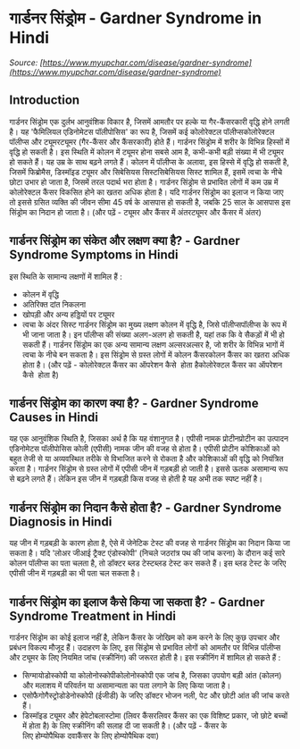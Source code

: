 # गार्डनर सिंड्रोम - Gardner Syndrome in Hindi
_Source: [https://www.myupchar.com/disease/gardner-syndrome](https://www.myupchar.com/disease/gardner-syndrome)_

## Introduction
गार्डनर सिंड्रोम एक दुर्लभ आनुवंशिक विकार है, जिसमें आमतौर पर हल्के या गैर-कैंसरकारी वृद्धि होने लगती है। यह 'फैमिलियल एडिनोमेटस पॉलीपोसिस' का रूप है, जिसमें कई कोलोरेक्टल पॉलीप्सकोलोरेक्टल पॉलीप्स और ट्यूमरट्यूमर (गैर-कैंसर और कैंसरकारी) होते हैं।
गार्डनर सिंड्रोम में शरीर के विभिन्न हिस्सों में वृद्धि हो सकती है। इस स्थिति में कोलन में ट्यूमर होना सबसे आम है, कभी-कभी बड़ी संख्या में भी ट्यूमर हो सकते हैं। यह उम्र के साथ बढ़ने लगते हैं। कोलन में पॉलीप्स के अलावा, इस हिस्से में वृद्धि हो सकती है, जिसमें फिब्रोमैस, डिस्मॉइड ट्यूमर और सिबेसियस सिस्टसिबेसियस सिस्ट शामिल हैं, इसमें त्वचा के नीचे छोटा उभार हो जाता है, जिसमें तरल पदार्थ भरा होता है।
गार्डनर सिंड्रोम से प्रभावित लोगों में कम उम्र में कोलोरेक्टल कैंसर विकसित होने का खतरा अधिक होता है। यदि गार्डनर सिंड्रोम का इलाज न किया जाए तो इससे ग्रसित व्यक्ति की जीवन सीमा 45 वर्ष के आसपास हो सकती है, जबकि 25 साल के आसपास इस सिंड्रोम का निदान हो जाता है।
(और पढ़ें - ट्यूमर और कैंसर में अंतरट्यूमर और कैंसर में अंतर)

## गार्डनर सिंड्रोम का संकेत और लक्षण क्या है? - Gardner Syndrome Symptoms in Hindi
इस स्थिति के सामान्य लक्षणों में शामिल हैं :
- कोलन में वृद्धि
- अतिरिक्त दांत निकलना
- खोपड़ी और अन्य हड्डियों पर ट्यूमर
- त्वचा के अंदर सिस्ट
गार्डनर सिंड्रोम का मुख्य लक्षण कोलन में वृद्धि है, जिसे पॉलीप्सपॉलीप्स के रूप में भी जाना जाता है। इन पॉलीप्स की संख्या अलग-अलग हो सकती है, यहां तक कि वे सैकड़ों में भी हो सकती हैं।
गार्डनर सिंड्रोम का एक अन्य सामान्य लक्षण अल्सरअल्सर है, जो शरीर के विभिन्न भागों में त्वचा के नीचे बन सकता है। इस सिंड्रोम से ग्रस्त लोगों में कोलन कैंसरकोलन कैंसर का खतरा अधिक होता है।
(और पढ़ें - कोलोरेक्टल कैंसर का ऑपरेशन कैसे  होता हैकोलोरेक्टल कैंसर का ऑपरेशन कैसे  होता है)

## गार्डनर सिंड्रोम का कारण क्या है? - Gardner Syndrome Causes in Hindi
यह एक आनुवंशिक स्थिति है, जिसका अर्थ है कि यह वंशानुगत है। एपीसी नामक प्रोटीनप्रोटीन का उत्पादन एडिनोमेटस पॉलीपोसिस कोली (एपीसी) नामक जीन की वजह से होता है। एपीसी प्रोटीन कोशिकाओं को बहुत तेजी से या अव्यवस्थित तरीके से विभाजित करने से रोकता है और कोशिकाओं की वृद्धि को नियंत्रित करता है। गार्डनर सिंड्रोम से ग्रस्त लोगों में एपीसी जीन में गड़बड़ी हो जाती है। इससे ऊतक असामान्य रूप से बढ़ने लगते हैं। लेकिन इस जीन में गड़बड़ी किस वजह से होती है यह अभी तक स्पष्ट नहीं है।

## गार्डनर सिंड्रोम का निदान कैसे होता है? - Gardner Syndrome Diagnosis in Hindi
यह जीन में गड़बड़ी के कारण होता है, ऐसे में जेनेटिक टेस्ट की वजह से गार्डनर सिंड्रोम का निदान किया जा सकता है। यदि 'लोअर जीआई ट्रैक्ट एंडोस्कोपी' (निचले जठरांत्र पथ की जांच करना) के दौरान कई सारे कोलन पॉलीप्स का पता चलता है, तो डॉक्टर ब्लड टेस्टब्लड टेस्ट कर सकते हैं। इस ब्लड टेस्ट के जरिए एपीसी जीन में गड़बड़ी का भी पता चल सकता है।

## गार्डनर सिंड्रोम का इलाज कैसे किया जा सकता है? - Gardner Syndrome Treatment in Hindi
गार्डनर सिंड्रोम का कोई इलाज नहीं है, लेकिन कैंसर के जोखिम को कम करने के लिए कुछ उपचार और प्रबंधन विकल्प मौजूद हैं। उदाहरण के लिए, इस सिंड्रोम से प्रभावित लोगों को आमतौर पर विभिन्न पॉलीप्स और ट्यूमर के लिए नियमित जांच (स्क्रीनिंग) की जरूरत होती है। इस स्क्रीनिंग में शामिल हो सकते हैं :
- सिग्मायोडोस्कोपी या कोलोनोस्कोपीकोलोनोस्कोपी एक जांच है, जिसका उपयोग बड़ी आंत (कोलन) और मलाशय में परिवर्तन या असामान्यता का पता लगाने के लिए किया जाता है।
- एसोफैगोगैस्ट्रोडोडेनोस्कोपी (ईजीडी) के जरिए डॉक्टर भोजन नली, पेट और छोटी आंत की जांच करते हैं।
- डिस्मॉइड ट्यूमर और हेपेटोबलास्टोमा (लिवर कैंसरलिवर कैंसर का एक विशिष्ट प्रकार, जो छोटे बच्चों में होता है) के लिए स्क्रीनिंग की सलाह दी जा सकती है।
(और पढ़ें - कैंसर के लिए होम्योपैथिक दवाकैंसर के लिए होम्योपैथिक दवा)

